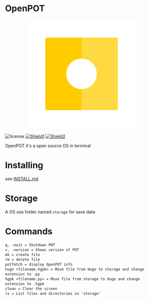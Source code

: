 # OpenPOT

<div align="center">
<img width="360px" src="res/img/OpenPOT.png">
</div>

![license](https://img.shields.io/github/license/synthous/OpenPOT)
[![Shield1](https://img.shields.io/badge/Releases-1.0-yellow)](https://github.com/synthous/OpenPOT/releases)
[![Shield2](https://img.shields.io/badge/Issues-yellow)](https://github.com/synthous/OpenPOT/issues)

OpenPOT it's a open source OS in terminal

# Installing

see [INSTALL.md](INSTALL.md)

# Storage

A OS use folder named `storage` for save data

# Commands
```
q, -exit = Shutdown POT
v, -version = Shows version of POT
mk = create file
rm = delete file
potfetch = display OpenPOT info
hugo <filename.hgpk> = Move file from Hugo to storage and change extension to .py
hgpk <filename.py> = Move file from storage to Hugo and change extension to .hgpk
clean = Clear the screen
ls = List files and directories in 'storage'
```
